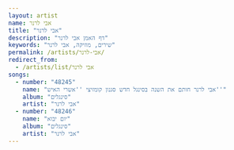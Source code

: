 ```yaml
---
layout: artist
name: אבי לרנר
title: "אבי לרנר"
description: "דף האמן אבי לרנר"
keywords: "שירים, מוזיקה, אבי לרנר"
permalink: /artists/אבי-לרנר/
redirect_from:
  - /artists/list/אבי לרנר
songs:
  - number: "48245"
    name: "אבי לרנר חותם את השנה בסינגל חדש סגנון קומזיצי ''אשרי האיש''"
    album: "סינגלים"
    artist: "אבי לרנר"
  - number: "48246"
    name: "יום יבוא"
    album: "סינגלים"
    artist: "אבי לרנר"
---
```

